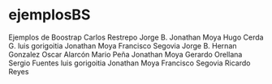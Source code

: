 # ejemplosBS
Ejemplos de Boostrap
Carlos Restrepo
Jorge B.
Jonathan Moya
Hugo Cerda G.
luis gorigoitia
Jonathan Moya
Francisco Segovia
Jorge B.
Hernan Gonzalez
Oscar Alarcón
Mario Peña
Jonathan Moya
Gerardo Orellana
Sergio Fuentes
luis gorigoitia
Jonathan Moya
Francisco Segovia
Ricardo Reyes
